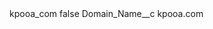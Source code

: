 <?xml version="1.0" encoding="UTF-8"?>
<CustomMetadata xmlns="http://soap.sforce.com/2006/04/metadata" xmlns:xsi="http://www.w3.org/2001/XMLSchema-instance" xmlns:xsd="http://www.w3.org/2001/XMLSchema">
    <label>kpooa_com</label>
    <protected>false</protected>
    <values>
        <field>Domain_Name__c</field>
        <value xsi:type="xsd:string">kpooa.com</value>
    </values>
</CustomMetadata>
